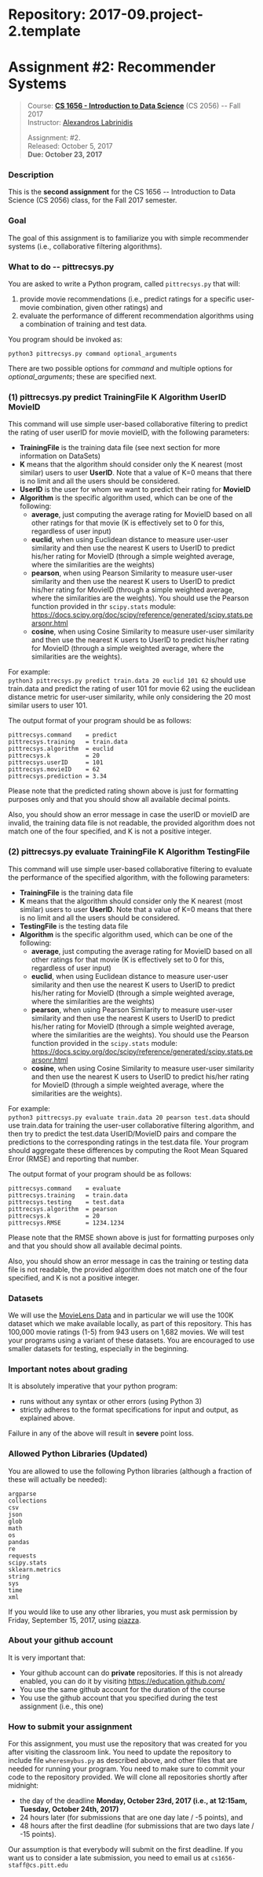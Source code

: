 # Repository: 2017-09.project-2.template
# Assignment #2: Recommender Systems 

> Course: **[CS 1656 - Introduction to Data Science](http://cs1656.org)** (CS 2056) -- Fall 2017    
> Instructor: [Alexandros Labrinidis](http://labrinidis.cs.pitt.edu)  
> 
> Assignment: #2.  
> Released: October 5, 2017  
> **Due:      October 23, 2017**

### Description
This is the **second assignment** for the CS 1656 -- Introduction to Data Science (CS 2056) class, for the Fall 2017 semester.

### Goal
The goal of this assignment is to familiarize you with simple recommender systems (i.e., collaborative filtering algorithms).


### What to do -- pittrecsys.py
You are asked to write a Python program, called `pittrecsys.py` that will:
1. provide movie recommendations (i.e., predict ratings for a specific user-movie combination, given other ratings) and   
1. evaluate the performance of different recommendation algorithms using a combination of training and test data.


You program should be invoked as:
```
python3 pittrecsys.py command optional_arguments
```
There are two possible options for _command_ and multiple options for _optional_arguments_; these are specified next.

### (1) pittrecsys.py predict TrainingFile K Algorithm UserID MovieID  
This command will use simple user-based collaborative filtering to predict the rating of user userID for movie movieID, with the following parameters: 
* **TrainingFile** is the training data file (see next section for more information on DataSets)  
* **K** means that the algorithm should consider only the K nearest (most similar) users to user **UserID**. Note that a value of K=0 means that there is no limit and all the users should be considered.  
* **UserID** is the user for whom we want to predict their rating for **MovieID**   
* **Algorithm** is the specific algorithm used, which can be one of the following:  
	* **average**, just computing the average rating for MovieID based on all other ratings for that movie (K is effectively set to 0 for this, regardless of user input)  
	* **euclid**, when using Euclidean distance to measure user-user similarity and then use the nearest K users to UserID to predict his/her rating for MovieID (through a simple weighted average, where the similarities are the weights)  
	* **pearson**, when using Pearson Similarity to measure user-user similarity and then use the nearest K users to UserID to predict his/her rating for MovieID (through a simple weighted average, where the similarities are the weights). You should use the Pearson function provided in thr `scipy.stats` module:  https://docs.scipy.org/doc/scipy/reference/generated/scipy.stats.pearsonr.html  
	* **cosine**, when using Cosine Similarity to measure user-user similarity and then use the nearest K users to UserID to predict his/her rating for MovieID (through a simple weighted average, where the similarities are the weights). 

For example:  
`python3 pittrecsys.py predict train.data 20 euclid 101 62` 
should use train.data and predict the rating of user 101 for movie 62 using the euclidean distance metric for user-user similarity, while only considering the 20 most similar users to user 101.

The output format of your program should be as follows:
```
pittrecsys.command    = predict
pittrecsys.training   = train.data
pittrecsys.algorithm  = euclid
pittrecsys.k          = 20
pittrecsys.userID     = 101
pittrecsys.movieID    = 62
pittrecsys.prediction = 3.34
```

Please note that the predicted rating shown above is just for formatting purposes only and that you should show all available decimal points.

Also, you should show an error message in case the userID or movieID are invalid, the training data file is not readable, the provided algorithm does not match one of the four specified, and K is not a positive integer.


### (2) pittrecsys.py evaluate TrainingFile K Algorithm TestingFile  
This command will use simple user-based collaborative filtering to evaluate the performance of the specified algorithm, with the following parameters: 
* **TrainingFile** is the training data file  
* **K** means that the algorithm should consider only the K nearest (most similar) users to user **UserID**. Note that a value of K=0 means that there is no limit and all the users should be considered.    
* **TestingFile** is the testing data file    
* **Algorithm** is the specific algorithm used, which can be one of the following:  
	* **average**, just computing the average rating for MovieID based on all other ratings for that movie (K is effectively set to 0 for this, regardless of user input)  
	* **euclid**, when using Euclidean distance to measure user-user similarity and then use the nearest K users to UserID to predict his/her rating for MovieID (through a simple weighted average, where the similarities are the weights)  
	* **pearson**, when using Pearson Similarity to measure user-user similarity and then use the nearest K users to UserID to predict his/her rating for MovieID (through a simple weighted average, where the similarities are the weights). You should use the Pearson function provided in the `scipy.stats` module:   https://docs.scipy.org/doc/scipy/reference/generated/scipy.stats.pearsonr.html  
	* **cosine**, when using Cosine Similarity to measure user-user similarity and then use the nearest K users to UserID to predict his/her rating for MovieID (through a simple weighted average, where the similarities are the weights).   

For example:  
`python3 pittrecsys.py evaluate train.data 20 pearson test.data` 
should use train.data for training the user-user collaborative filtering algorithm, and then try to predict the test.data UserID/MovieID pairs and compare the predictions to the corresponding ratings in the test.data file. Your program should aggregate these differences by computing the Root Mean Squared Error (RMSE) and reporting that number.

The output format of your program should be as follows:
```
pittrecsys.command    = evaluate
pittrecsys.training   = train.data
pittrecsys.testing    = test.data
pittrecsys.algorithm  = pearson
pittrecsys.k          = 20
pittrecsys.RMSE       = 1234.1234
```

Please note that the RMSE shown above is just for formatting purposes only and that you should show all available decimal points.

Also, you should show an error message in cas the training or testing data file is not readable, the provided algorithm does not match one of the four specified, and K is not a positive integer.

### Datasets
We will use the [MovieLens Data](https://grouplens.org/datasets/movielens/) and in particular we will use the 100K dataset which we make available locally, as part of this repository. This has 100,000 movie ratings (1-5) from 943 users on 1,682 movies. We will test your programs using a variant of these datasets. You are encouraged to use smaller datasets for testing, especially in the beginning.


### Important notes about grading
It is absolutely imperative that your python program:  
* runs without any syntax or other errors (using Python 3)  
* strictly adheres to the format specifications for input and output, as explained above.     

Failure in any of the above will result in **severe** point loss. 


### Allowed Python Libraries (Updated)
You are allowed to use the following Python libraries (although a fraction of these will actually be needed):
```
argparse
collections
csv
json
glob
math 
os
pandas
re
requests
scipy.stats
sklearn.metrics
string
sys
time
xml
```
If you would like to use any other libraries, you must ask permission by Friday, September 15, 2017, using [piazza](http://piazza.cs1656.org).


### About your github account
It is very important that:  
* Your github account can do **private** repositories. If this is not already enabled, you can do it by visiting <https://education.github.com/>  
* You use the same github account for the duration of the course  
* You use the github account that you specified during the test assignment (i.e., this one)  

### How to submit your assignment
For this assignment, you must use the repository that was created for you after visiting the classroom link. You need to update the repository to include file `wheresmybus.py` as described above, and other files that are needed for running your program. You need to make sure to commit your code to the repository provided. We will clone all repositories shortly after midnight:  
* the day of the deadline **Monday, October 23rd, 2017 (i.e., at 12:15am, Tuesday, October 24th, 2017)**  
* 24 hours later (for submissions that are one day late / -5 points), and  
* 48 hours after the first deadline (for submissions that are two days late / -15 points). 

Our assumption is that everybody will submit on the first deadline. If you want us to consider a late submission, you need to email us at `cs1656-staff@cs.pitt.edu`

